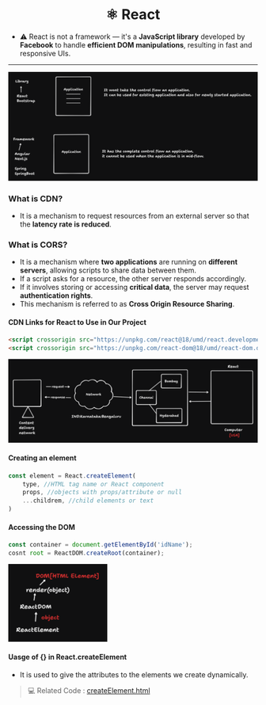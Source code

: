 <h1 align="center">⚛️ React</h1>

- ⚠️ React is not a framework — it's a **JavaScript library** developed by **Facebook** to handle **efficient DOM manipulations**, resulting in fast and responsive UIs.

---

<img src = "img\libvsframe.png">

### What is CDN?

- It is a mechanism to request resources from an external server so that the **latency rate is reduced**.

### What is CORS?

- It is a mechanism where **two applications** are running on **different servers**, allowing scripts to share data between them.
- If a script asks for a resource, the other server responds accordingly.
- If it involves storing or accessing **critical data**, the server may request **authentication rights**.
- This mechanism is referred to as **Cross Origin Resource Sharing**.

#### CDN Links for React to Use in Our Project

```html
<script crossorigin src="https://unpkg.com/react@18/umd/react.development.js"></script>
<script crossorigin src="https://unpkg.com/react-dom@18/umd/react-dom.development.js"></script>
```

<img src = "img\cdn.png">


#### Creating an element

```js
const element = React.createElement(
    type, //HTML tag name or React component
    props, //objects with props/attribute or null
    ...childrem, //child elements or text
)
```
#### Accessing the DOM
```js
const container = document.getElementById('idName');
cosnt root = ReactDOM.createRoot(container);
```
<img src = "img\render.png" width="200px">

#### Uasge of {} in React.createElement
- It is used to give the attributes to the elements we create dynamically.

> 💻 Related Code : 
[createElement.html](basic/createElement.html)

